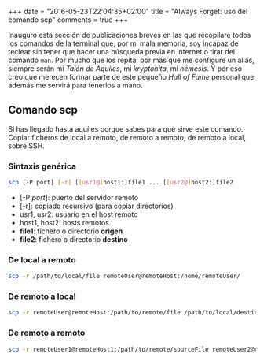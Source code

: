 +++
date = "2016-05-23T22:04:35+02:00"
title = "Always Forget: uso del comando scp"
comments = true
+++

Inauguro esta sección de publicaciones breves en las que recopilaré todos los comandos de la terminal que, por mi mala memoria, soy incapaz de teclear sin tener que hacer una búsqueda previa en internet o tirar del comando `man`. Por mucho que los repita, por más que me configure un alias, siempre serán mi *Talón de Aquiles*, mi *kryptonita*, mi *némesis*. Y por eso creo que merecen formar parte de este pequeño *Hall of Fame* personal que además me servirá para tenerlos a mano.

## Comando scp

Si has llegado hasta aquí es porque sabes para qué sirve este comando. Copiar ficheros de local a remoto, de remoto a remoto, de remoto a local, sobre SSH.

### Sintaxis genérica

```bash
scp [-P port] [-r] [[usr1@]host1:]file1 ... [[usr2@]host2:]file2
```

- [-P *port*]: puerto del servidor remoto
- [-r]: copiado recursivo (para copiar directorios)
- usr1, usr2: usuario en el host remoto
- host1, host2: hosts remotos
- **file1**: fichero o directorio **origen**
- **file2**: fichero o directorio **destino**

### De local a remoto

```bash
scp -r /path/to/local/file remoteUser@remoteHost:/home/remoteUser/
```

### De remoto a local

```bash
scp -r remoteUser@remoteHost:/path/to/remote/file /path/to/local/destination
```

### De remoto a remoto

```bash
scp -r remoteUser1@remoteHost1:/path/to/remote/sourceFile remoteUser2@remoteHost2:/path/to/remote/destination
```
